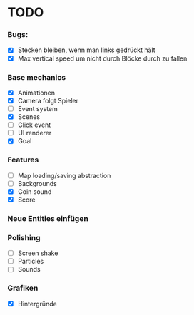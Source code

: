 # TODO

### Bugs:

- [x] Stecken bleiben, wenn man links gedrückt hält
- [x] Max vertical speed um nicht durch Blöcke durch zu fallen

### Base mechanics

- [x] Animationen
- [x] Camera folgt Spieler
- [ ] Event system
- [x] Scenes
- [ ] Click event
- [ ] UI renderer
- [x] Goal

### Features

- [ ] Map loading/saving abstraction
- [ ] Backgrounds
- [x] Coin sound
- [x] Score

### Neue Entities einfügen

### Polishing

- [ ] Screen shake
- [ ] Particles
- [ ] Sounds

### Grafiken

- [x] Hintergründe
